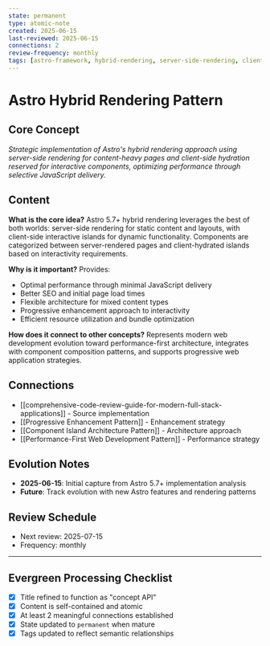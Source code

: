 ```yaml
---
state: permanent
type: atomic-note
created: 2025-06-15
last-reviewed: 2025-06-15
connections: 2
review-frequency: monthly
tags: [astro-framework, hybrid-rendering, server-side-rendering, client-side-hydration]
---
```

# Astro Hybrid Rendering Pattern

## Core Concept

*Strategic implementation of Astro's hybrid rendering approach using server-side rendering for content-heavy pages and client-side hydration reserved for interactive components, optimizing performance through selective JavaScript delivery.*

## Content

**What is the core idea?**
Astro 5.7+ hybrid rendering leverages the best of both worlds: server-side rendering for static content and layouts, with client-side interactive islands for dynamic functionality. Components are categorized between server-rendered pages and client-hydrated islands based on interactivity requirements.

**Why is it important?**
Provides:
- Optimal performance through minimal JavaScript delivery
- Better SEO and initial page load times
- Flexible architecture for mixed content types
- Progressive enhancement approach to interactivity
- Efficient resource utilization and bundle optimization

**How does it connect to other concepts?**
Represents modern web development evolution toward performance-first architecture, integrates with component composition patterns, and supports progressive web application strategies.

## Connections

- [[comprehensive-code-review-guide-for-modern-full-stack-applications]] - Source implementation
- [[Progressive Enhancement Pattern]] - Enhancement strategy
- [[Component Island Architecture Pattern]] - Architecture approach
- [[Performance-First Web Development Pattern]] - Performance strategy

## Evolution Notes

- **2025-06-15**: Initial capture from Astro 5.7+ implementation analysis
- **Future**: Track evolution with new Astro features and rendering patterns

## Review Schedule

- Next review: 2025-07-15
- Frequency: monthly

---

## Evergreen Processing Checklist

- [x] Title refined to function as "concept API"
- [x] Content is self-contained and atomic
- [x] At least 2 meaningful connections established
- [x] State updated to `permanent` when mature
- [x] Tags updated to reflect semantic relationships